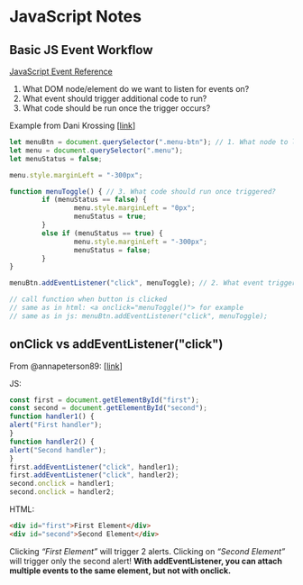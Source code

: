 # JavaScript Notes

## Basic JS Event Workflow

[JavaScript Event Reference](https://developer.mozilla.org/en-US/docs/Web/Events)

1. What DOM node/element do we want to listen for events on?
2. What event should trigger additional code to run?
3. What code should be run once the trigger occurs?

Example from Dani Krossing [[link](https://www.youtube.com/watch?v=mlxi1WUSO_8)]
``` javascript
let menuBtn = document.querySelector(".menu-btn"); // 1. What node to listen to?
let menu = document.querySelector(".menu");
let menuStatus = false;

menu.style.marginLeft = "-300px";

function menuToggle() { // 3. What code should run once triggered?
        if (menuStatus == false) {
                menu.style.marginLeft = "0px";
                menuStatus = true;
        }
        else if (menuStatus == true) {
                menu.style.marginLeft = "-300px";
                menuStatus = false;
        }
}

menuBtn.addEventListener("click", menuToggle); // 2. What event triggers the code?

// call function when button is clicked
// same as in html: <a onclick="menuToggle()"> for example
// same as in js: menuBtn.addEventListener("click", menuToggle);
```

## onClick vs addEventListener("click")

From @annapeterson89: [[link](https://medium.com/@annapeterson89/addeventlistener-vs-onclick-which-one-should-you-draft-into-your-fantasy-football-team-16ea9ae71ee0)]

JS:
``` js
const first = document.getElementById("first");
const second = document.getElementById("second");
function handler1() {
alert("First handler");
}
function handler2() {
alert("Second handler");
}
first.addEventListener("click", handler1);
first.addEventListener("click", handler2);
second.onclick = handler1;
second.onclick = handler2;
```

HTML:
``` html
<div id="first">First Element</div>
<div id="second">Second Element</div>
```

Clicking *“First Element”* will trigger 2 alerts. Clicking on *“Second Element”* will trigger only the second alert! **With addEventListener, you can attach multiple events to the same element, but not with onclick.**
